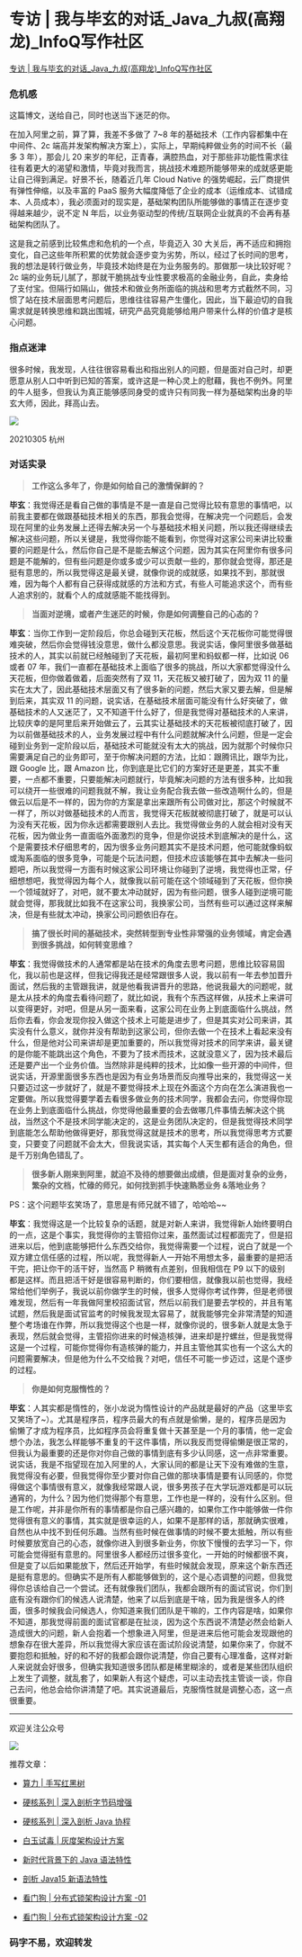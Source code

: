 # 专访 | 我与毕玄的对话_Java_九叔(高翔龙)_InfoQ写作社区
[专访 | 我与毕玄的对话_Java_九叔(高翔龙)_InfoQ写作社区](https://xie.infoq.cn/article/6ad9f5278c0981de6971c70f4) 

 ### 危机感

这篇博文，送给自己，同时也送当下迷茫的你。

在加入阿里之前，算了算，我差不多做了 7~8 年的基础技术（工作内容都集中在中间件、2c 端高并发架构解决方案上），实际上，早期纯粹做业务的时间不长（最多 3 年），那会儿 20 来岁的年纪，正青春，满腔热血，对于那些非功能性需求往往有着更大的渴望和激情，毕竟对我而言，挑战技术难题所能够带来的成就感更能让自己得到满足。好景不长，随着近几年 Cloud Native 的强势崛起，云厂商提供有弹性伸缩，以及丰富的 PaaS 服务大幅度降低了企业的成本（运维成本、试错成本、人员成本），我必须面对的现实是，基础架构团队所能够做的事情正在逐步变得越来越少，说不定 N 年后，以业务驱动型的传统/互联网企业就真的不会再有基础架构团队了。

这是我之前感到比较焦虑和危机的一个点，毕竟迈入 30 大关后，再不适应和拥抱变化，自己这些年所积累的优势就会逐步变为劣势，所以，经过了长时间的思考，我的想法是转行做业务，毕竟技术始终是在为业务服务的。那做那一块比较好呢？2c 端的业务玩儿腻了，那就干脆挑战专业性要求极高的金融业务，自此，卖身给了支付宝。但隔行如隔山，做技术和做业务所面临的挑战和思考方式截然不同，习惯了站在技术层面思考问题后，思维往往容易产生僵化，因此，当下最迫切的自我需求就是转换思维和跳出围城，研究产品究竟能够给用户带来什么样的价值才是核心问题。

### 指点迷津

很多时候，我发现，人往往很容易看出和指出别人的问题，但是面对自己时，却更愿意从别人口中听到已知的答案，或许这是一种心灵上的慰藉，我也不例外。阿里的牛人挺多，但我认为真正能够感同身受的或许只有同我一样为基础架构出身的毕玄大师，因此，拜高山去。

![](assets/9/3/93aa9734fcb6d8b72bca4b44d6aaad61.jpeg)

20210305 杭州

### 对话实录

> **工作这么多年了，你是如何给自己的激情保鲜的？**

**毕玄**：我觉得还是看自己做的事情是不是一直是自己觉得比较有意思的事情吧，以前我主要都在做跟基础技术相关的东西，那我会觉得，在解决完一个问题后，会发现在阿里的业务发展上还得去解决另一个与基础技术相关问题，所以我还得继续去解决这些问题，所以关键是，我觉得你能不能看到，你觉得对这家公司来讲比较重要的问题是什么，然后你自己是不是能去解这个问题，因为其实在阿里你有很多问题是不能解的，但有些问题是你或多或少可以贡献一些的，那你就会觉得，那还是挺有意思的，所以我觉得这是最关键，就像你说的成就感，如果找不到，那就很难，因为每个人都有自己获得成就感的方法和方式，有些人可能追求这个，而有些人追求别的，就看个人的成就感能不能找得到。

> **当面对逆境，或者产生迷茫的时候，你是如何调整自己的心态的？**

**毕玄**：当你工作到一定阶段后，你总会碰到天花板，然后这个天花板你可能觉得很难突破，然后你会觉得钱没意思，做什么都没意思。我说实话，像阿里很多做基础技术的人，其实以前就已经触碰到了天花板，最初阿里和蚂蚁都一样，比如说 06 或者 07 年，我们一直都在基础技术上面临了很多的挑战，所以大家都觉得没什么天花板，但你做着做着，后面突然有了双 11，天花板又被打破了，因为双 11 的量实在太大了，因此基础技术层面又有了很多新的问题，然后大家又要去解，但是解到后来，其实双 11 的问题，说实话，在基础技术层面可能没有什么好突破了，做基础技术的人又迷茫了，又不知道干什么好了，但是我觉得对基础技术的人来讲，比较庆幸的是阿里后来开始做云了，云其实让基础技术的天花板被彻底打破了，因为以前做基础技术的人，业务发展过程中有什么问题就解决什么问题，但是一定会碰到业务到一定阶段以后，基础技术可能就没有太大的挑战，因为就那个时候你只需要满足自己的业务即可，至于你解决问题的方法，比如：跟腾讯比，跟华为比，跟 Google 比，跟 Amazon 比，你到底是比它们的方案好还是更差，其实不重要，一点都不重要，只要能解决问题就行，毕竟解决问题的方法有很多种，比如我可以绕开一些很难的问题我就不解，我让业务配合我去做一些改造啊什么的，但是做云以后是不一样的，因为你的方案是拿出来跟所有公司做对比，那这个时候就不一样了，所以对做基础技术的人而言，我觉得天花板就被彻底打破了，就是可以认为没有天花板，因为你永远都需要跟别人去比。我觉得做业务的人就会相对没有天花板，因为做业务一直面临外面激烈的竞争，但是你说技术到底解决的是什么，这个是需要技术仔细思考的，因为很多业务问题其实不是技术问题，他可能就像蚂蚁或淘系面临的很多竞争，可能是个玩法问题，但技术应该能够在其中去解决一些问题吧，所以我觉得一方面有时候这家公司环境让你碰到了逆境，我觉得也正常，仔细想想吧，我觉得因为每个人，就像我以前可能在这个领域碰到了天花板，但你换一个领域就好了，对吧，就不要太冲动就好，因为有些问题，很多人碰到逆境可能就会觉得，那我就比如我不在这家公司，我换家公司，当然有些可以通过这样来解决，但是有些就太冲动，换家公司问题依旧存在。

> **搞了很长时间的基础技术，突然转型到专业性非常强的业务领域，肯定会遇到很多挑战，如何转变思维？**

**毕玄**：我觉得做技术的人通常都是站在技术的角度去思考问题，思维比较容易固化，我以前也是这样，但我记得我还是经常跟很多人说，我以前有一年去参加晋升面试，然后我的主管跟我讲，就是他看我讲晋升的思路，他说我最大的问题呢，就是太从技术的角度去看待问题了，就比如说，我有个东西这样做，从技术上来讲可以变得更好，对吧，但是从另一面来看，这家公司在业务上到底面临什么挑战，然后你去看，你会发现你投入做这个技术上可能是进步了，但是其实对公司来讲，其实没有什么意义，就你并没有帮助到这家公司，但你去做一个在技术上看起来没有什么，但是他对公司来讲却是更加重要的，所以我觉得对技术的同学来讲，最关键的是你能不能跳出这个角色，不要为了技术而技术，这就没意义了，因为技术最后还是要产出一个业务价值。当然除非是纯粹的技术，比如像一些开源的中间件，但说实话，开源里面很多东西也是因为有业务场景而反向推导出来的，我觉得这一关只要迈过这一步就好了，就是不要觉得技术上现在外面这个方向在怎么演进我也一定要做。所以我觉得要学着去看很多做业务的技术同学，我都会去问，你觉得你现在业务上到底面临什么挑战，你觉得他最重要的会去做哪几件事情去解决这个挑战，当然这个不是技术同学能决定的，这是业务团队决定的，但是我觉得技术同学到底能怎么帮助他做得更好，那我觉得这就是技术的思考，所以我觉得思考方式要变，只要变了问题就不会太大，但我说实话，其实每个人天生都有适合的角色，但是千万别角色错乱了。

> **很多新人刚来到阿里，就迫不及待的想要做出成绩，但是面对复杂的业务，繁杂的文档，忙碌的师兄，如何找到抓手快速熟悉业务 &落地业务？**

PS：这个问题毕玄笑场了，意思是有师兄就不错了，哈哈哈~~

**毕玄**：我觉得这是一个比较复杂的话题，就是对新人来讲，我觉得新人始终要明白的一点，这是个事实，我觉得你的主管招你过来，虽然面试过程都面完了，但是招进来以后，他到底能够把什么东西交给你，我觉得需要一个过程，说白了就是一个双方建立信任感的过程，所以呢，我觉得新人一开始不用想太多，最重要的是把活干完，把让你干的活干好，当然高 P 稍微有点差别，但我相信在 P9 以下的级别都是这样。而且把活干好是很容易判断的，你们要相信，就像我以前也觉得，我经常给他们举例子，我说以前你做学生的时候，很多人觉得你考试作弊，但是老师很难发现，然后有一年我做阿里校招面试官，然后以前我们是要去学校的，并且有笔试题，然后我是面试官监考的时候我发现太容易了，就我能够完全非常清楚的知道整个考场谁在作弊，所以我觉得这个也是一样，就像你说的，很多新人就是太急于表现，然后就会觉得，主管招你进来的时候造核弹，进来却是拧螺丝，但是我觉得这是一个过程，可能你觉得你有造核弹的能力，并且主管他其实也有一个这么大的问题需要解决，但是他为什么不交给我？对吧，信任不可能一步迈过，这是个逐步的过程。

> **你是如何克服惰性的？**

**毕玄**：人其实都是惰性的，张小龙说为惰性设计的产品就是最好的产品（这里毕玄又笑场了~）。尤其是程序员，程序员最大的有点就是偷懒，是的，程序员是因为偷懒了才成为程序员，比如程序员会将重复做十天甚至是一个月的事情，他一定会想个办法，我怎么样能够不重复的干这件事情，所以我反而觉得偷懒是很正常的，但我认为最重要的还是你对你自己做的事情到底有多少认同感，这一点非常重要。说实话，我是不指望现在加入阿里的人，大家认同的都是让天下没有难做的生意，我觉得没有必要，但我觉得你至少要对你自己做的那块事情是要有认同感的，你觉得做这个事情很有意义，就像我经常跟人说，很多男孩子在大学玩游戏都是可以玩通宵的，为什么？因为他们觉得那个有意思，工作也是一样的，没有什么区别。但是工作呢，并非是你所有的事情都是你自己感兴趣的，如果你工作中能够做一件你觉得很有意义的事情，其实就是很幸运的人，如果不是那样的话，那就确实很难，自然也从中找不到任何乐趣。当然有些时候在做事情的时候不要太抵触，所以有些时候要放宽自己的心态，就像你进入到很多新业务，你放下慢慢的去学习一下，你可能会觉得挺有意思的。阿里很多人都经历过很多变化，一开始的时候都很不爽，但是变了以后如果能放下，然后还开始学，有些时候就会发现，原来这个新东西还是挺有意思的。但确实不是所有人都能够做到的，这个是心态调整的问题，但我觉得你总该给自己一个尝试。还有就像我们团队，我都会跟所有的面试官说，你们到底有没有跟你们的候选人说清楚，他来了以后到底是干啥，因为我是很多人的终面，很多时候我会问候选人，你知道来我们团队是干嘛的，工作内容是啥，如果你不知道，那我觉得前面的面试官都是在扯淡，因为这个东西说不清楚必然会给新人造成很大的问题，新人会抱着一个想象进入阿里，但是进来后他可能会发现跟他的想象存在很大差异，所以我觉得大家应该在面试阶段说清楚，如果你来了，你就不要抱怨和抵触，好的和不好的我都会跟你说清楚，你自己要有心理准备，这样对新人来说就会好很多，但确实我知道很多团队都是稀里糊涂的，或者是某些团队组织上发生了调整，就乱套了，如果新人有这个疑虑，可以主动去找主管谈一谈，你自己去问，他总会给你讲清楚了吧。其实说道最后，克服惰性就是调整心态，这一点很重要。

* * *

欢迎关注公众号

![](assets/8/f/8fda4c8f589c2fc9b19607663a635570.jpeg)

推荐文章：

*   [算力 | 手写红黑树](https://xie.infoq.cn/article/ae514bc05af1f16b151a351f8)  
    
*   [硬核系列 | 深入剖析字节码增强](https://xie.infoq.cn/article/d367c19896e4cef6fbb661cf7)  
    
*   [硬核系列 | 深入剖析 Java 协程](https://xie.infoq.cn/article/cef6d2931a54f85142d863db7)  
    
*   [白玉试毒 | 灰度架构设计方案](https://xie.infoq.cn/article/61868b3f66de36d32a5f1434f)  
    
*   [新时代背景下的 Java 语法特性](https://xie.infoq.cn/article/655943e5f85e6f79ffbd03047)  
    
*   [剖析 Java15 新语法特性](https://xie.infoq.cn/article/92ba88c7926b5f5c6fbc11830)  
    
*   [看门狗 | 分布式锁架构设计方案 -01](https://xie.infoq.cn/article/4d571787a3280ef3094338f9b)  
    
*   [看门狗 | 分布式锁架构设计方案 -02](https://xie.infoq.cn/article/545a3accd173d6517ebd0ad59)  
    

### 码字不易，欢迎转发